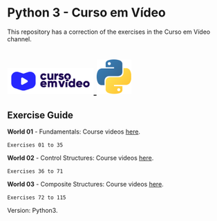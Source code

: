 # Python 3 - Curso em Vídeo
This repository has a correction of the exercises in the Curso em Vídeo channel.

<h1 align="left">
  <a href="https://www.youtube.com/user/cursosemvideo" target="_blank" rel="noopener noreferrer">
    <img src="img/curso_em_video.jpg" width="200px" />
    <img src="img/python.png" width="80px" />
  </a>
</h1>


## Exercise Guide

**World 01** - Fundamentals: Course videos [here](https://www.youtube.com/playlist?list=PLHz_AreHm4dlKP6QQCekuIPky1CiwmdI6).

	Exercises 01 to 35

 **World 02** - Control Structures: Course videos [here](https://www.youtube.com/playlist?list=PLHz_AreHm4dk_nZHmxxf_J0WRAqy5Czye).

	Exercises 36 to 71

 **World 03** - Composite Structures: Course videos [here](https://www.youtube.com/playlist?list=PLHz_AreHm4dksnH2jVTIVNviIMBVYyFnH).

	Exercises 72 to 115

Version: Python3.

